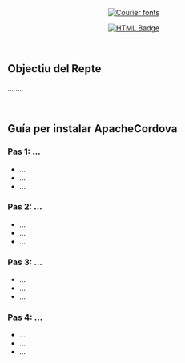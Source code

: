 <div align="center">
  <a href="https://www.fontspace.com/category/courier"><img src="https://see.fontimg.com/api/rf5/Yza4q/MWFiZDA3NjNlZTA5NGVmZDk5ZTMzMjQzMjRiNTUyYTQudHRm/SW5zdGFsYXIgQXBhY2hlQ29yZG92YQ/zai-courier-polski-1941.png?r=fs&h=35&w=1000&fg=BF0560&bg=FFFFFF&tb=1&s=35" alt="Courier fonts"></a>
  
  <a href="#"><img src="https://img.shields.io/badge/HTML-%23E34F26.svg?logo=html5&logoColor=white" alt="HTML Badge"/></a>
</div>

<br>

## Objectiu del Repte
...
...

<br>


## Guía per instalar ApacheCordova
### Pas 1: ...
- ...
- ...
- ...

### Pas 2: ...
- ...
- ...
- ...

### Pas 3: ...
- ...
- ...
- ...

### Pas 4: ...
- ...
- ...
- ...
